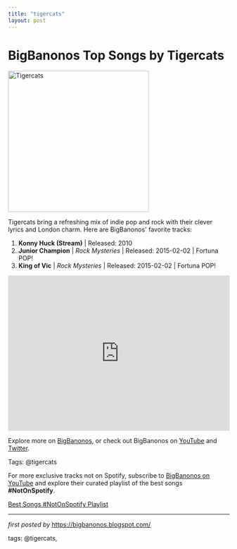 ```yaml
---
title: "tigercats"
layout: post
---
```

<h1>BigBanonos Top Songs by Tigercats</h1>
<div class="separator"> <a href="https://www.neonfiller.com/wordpress/wp-content/uploads/2018/05/tigercats-13-e1526651426282.jpg" > <img alt="Tigercats" border="0" width="320" data-original-height="480" data-original-width="640" src="https://www.neonfiller.com/wordpress/wp-content/uploads/2018/05/tigercats-13-e1526651426282.jpg"/> </a>
</div>
<p>Tigercats bring a refreshing mix of indie pop and rock with their clever lyrics and London charm. Here are BigBanonos' favorite tracks:</p> <ol> <li><strong>Konny Huck (Stream)</strong> | Released: 2010</li> <li><strong>Junior Champion</strong> | <em>Rock Mysteries</em> | Released: 2015-02-02 | Fortuna POP!</li> <li><strong>King of Vic</strong> | <em>Rock Mysteries</em> | Released: 2015-02-02 | Fortuna POP!</li>
</ol> <div> <iframe src="https://open.spotify.com/embed/playlist/6u3HQ9piC2ZDpBDgeWohOv?utm_source=generator" width="100%" height="352" frameborder="0" allowfullscreen="" allow="autoplay; clipboard-write; encrypted-media; fullscreen; picture-in-picture" loading="lazy"></iframe>
</div> <p>Explore more on <a href="https://bigbanonos.blogspot.com/">BigBanonos</a>, or check out BigBanonos on <a href="https://www.youtube.com/@BigBanonos">YouTube</a> and <a href="https://x.com/bigbanonos">Twitter</a>.</p> <p>Tags: @tigercats</p>


<!--Subscribe and Playlist Links-->
<div>
    <p>For more exclusive tracks not on Spotify, subscribe to <a href="https://www.youtube.com/@BigBanonos" target="_blank">BigBanonos on YouTube</a> and explore their curated playlist of the best songs <strong>#NotOnSpotify</strong>.</p>
    <p><a href="https://www.youtube.com/playlist?list=PLtuNtuTatqI0kFahUCbtbfenC_ET5O_tr" target="_blank">Best Songs #NotOnSpotify Playlist<br /></a></p></div>

<hr />

<p><em>first posted by</em> <a href="https://bigbanonos.blogspot.com/" rel="noopener" target="_new">https://bigbanonos.blogspot.com/</a></p>

<p>tags: @tigercats,</p>
